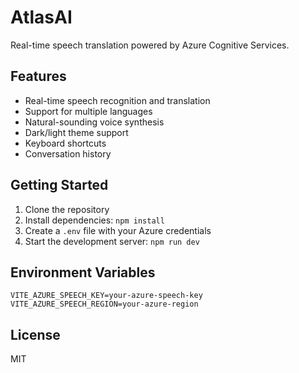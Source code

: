 # AtlasAI

Real-time speech translation powered by Azure Cognitive Services.

## Features

- Real-time speech recognition and translation
- Support for multiple languages
- Natural-sounding voice synthesis
- Dark/light theme support
- Keyboard shortcuts
- Conversation history

## Getting Started

1. Clone the repository
2. Install dependencies: `npm install`
3. Create a `.env` file with your Azure credentials
4. Start the development server: `npm run dev`

## Environment Variables

```env
VITE_AZURE_SPEECH_KEY=your-azure-speech-key
VITE_AZURE_SPEECH_REGION=your-azure-region
```

## License

MIT